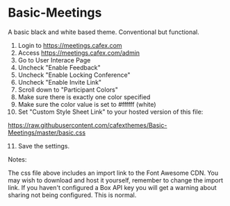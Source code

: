 # Basic-Meetings

A basic black and white based theme. Conventional but functional.

1) Login to https://meetings.cafex.com
2) Access https://meetings.cafex.com/admin
3) Go to User Interace Page
4) Uncheck "Enable Feedback"
5) Uncheck "Enable Locking Conference"
6) Uncheck "Enable Invite Link"
7) Scroll down to "Participant Colors"
8) Make sure there is exactly one color specified 
9) Make sure the color value is set to #ffffff (white)
10) Set "Custom Style Sheet Link" to your hosted version of this file:

   https://raw.githubusercontent.com/cafexthemes/Basic-Meetings/master/basic.css

11) Save the settings. 

Notes:

The css file above includes an import link to the Font Awesome CDN. You may wish to download and host it yourself, remember to change the import link.
If you haven't configured a Box API key you will get a warning about sharing not being configured. This is normal.
